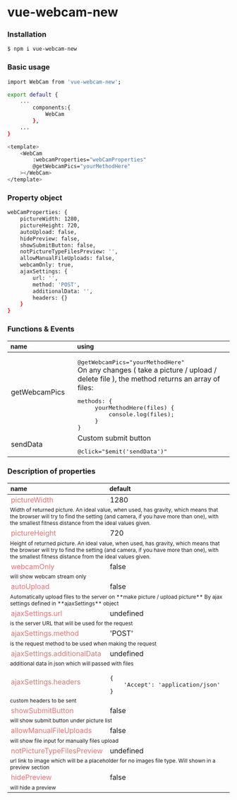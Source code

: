 # vue-webcam-new


### Installation
```sh
$ npm i vue-webcam-new
```

### Basic usage
```sh
import WebCam from 'vue-webcam-new';
```

```sh
export default {
    ...
        components:{
            WebCam
        },
    ...
}
```

```sh
<template>
    <WebCam
        :webcamProperties="webCamProperties"
        @getWebcamPics="yourMethodHere"
    ></WebCam>
</template>
```

### Property object
```sh
webCamProperties: {
    pictureWidth: 1280,
    pictureHeight: 720,
    autoUpload: false,
    hidePreview: false,
    showSubmitButton: false,
    notPictureTypeFilesPreview: '',
    allowManualFileUploads: false,
    webcamOnly: true,
    ajaxSettings: {
        url: '',
        method: 'POST',
        additionalData: '',
        headers: {}
    }
}
```

### Functions & Events
<table>
    <thead>
        <tr>
            <th style="text-align: left; font-size: 14px; width:30%">name</th>
            <th style="text-align: left; font-size: 14px; width:70%">using</th>
        </tr>
    </thead>
    <tbody>
        <tr>
            <td colspan="1">
                getWebcamPics
            </td>
            <td colspan="1">
                <pre style="margin-bottom:0">@getWebcamPics="yourMethodHere"</pre>
                On any changes ( take a picture / upload / delete file ), the method returns an array of files:
                <pre style="margin-bottom:0">methods: { <br> &nbsp; &nbsp; yourMethodHere(files) { <br>&nbsp; &nbsp;&nbsp;&nbsp; &nbsp;&nbsp;&nbsp;console.log(files); <br>&nbsp; &nbsp;&nbsp; }<br>}</pre>
            </td>
        </tr>
        <tr>
            <td colspan="1">
                sendData 
            </td>
            <td colspan="1">
                Custom submit button
                <pre style="margin-bottom:0">@click="$emit('sendData')"</pre>
            </td>
        </tr>
    </tbody>
</table>
    

### Description of properties

<table>
    <thead>
        <tr>
            <th style="text-align: left; font-size: 14px; width:30%">name</th>
            <th style="text-align: left; font-size: 14px; width:70%">default</th>
        </tr>
    </thead>
    <tbody>
        <tr>
            <td colspan=1><span style="color: #E57373 "> pictureWidth </span> </td>
            <td colspan=1> 1280 </td>
        </tr>
        <tr>
            <td colspan=2 style="font-size: 12px"> 
            Width of returned picture. An ideal value, when used, has gravity, which means that the browser will try to find the setting (and camera, if you have more than one), with the smallest fitness distance from the ideal values given. 
            </td>
        </tr>
        <tr>
            <td colspan=1><span style="color: #E57373 "> pictureHeight </span> </td>
            <td colspan=1> 720 </td>
        </tr>
        <tr>
            <td colspan=2 style="font-size: 12px;"> 
            Height of returned picture. An ideal value, when used, has gravity, which means that the browser will try to find the setting (and camera, if you have more than one), with the smallest fitness distance from the ideal values given. 
            </td>
        </tr>
        <tr>
            <td colspan=1><span style="color: #E57373 "> webcamOnly </span> </td>
            <td colspan=1> false </td>
        </tr>
        <tr>
            <td colspan=2 style="font-size: 12px;"> 
            will show webcam stream only
            </td>
        </tr>
        <tr>
            <td colspan=1><span style="color: #E57373 "> autoUpload </span> </td>
            <td colspan=1> false </td>
        </tr>
        <tr>
            <td colspan=2 style="font-size: 12px;"> 
            Automatically upload files to the server on **make picture / upload picture**
By ajax settings defined in **ajaxSettings** object
            </td>
        </tr>
        <tr>
            <td colspan=1><span style="color: #E57373 "> ajaxSettings.url </span> </td>
            <td colspan=1> undefined </td>
        </tr>
        <tr>
            <td colspan=2 style="font-size: 12px;"> 
            is the server URL that will be used for the request
            </td>
        </tr>
        <tr>
            <td colspan=1><span style="color: #E57373 "> ajaxSettings.method </span> </td>
            <td colspan=1> 'POST' </td>
        </tr>
        <tr>
            <td colspan=2 style="font-size: 12px;"> 
            is the request method to be used when making the request
            </td>
        </tr>
        <tr>
            <td colspan=1><span style="color: #E57373 "> ajaxSettings.additionalData  </span> </td>
            <td colspan=1> undefined </td>
        </tr>
        <tr>
            <td colspan=2 style="font-size: 12px;"> 
            additional data in json which will passed with files
            </td>
        </tr>
        <tr>
            <td colspan=1><span style="color: #E57373 "> ajaxSettings.headers </span> </td>
            <td colspan=1> <pre style="margin-bottom: 0">
{ 
    'Accept': 'application/json' 
}</pre> </td>
        </tr>
        <tr>
            <td colspan=2 style="font-size: 12px;"> 
            custom headers to be sent
            </td>
        </tr>
        <tr>
            <td colspan=1><span style="color: #E57373 "> showSubmitButton </span> </td>
            <td colspan=1> false </td>
        </tr>
        <tr>
            <td colspan=2 style="font-size: 12px;"> 
            will show submit button under picture list
            </td>
        </tr>
        <tr>
            <td colspan=1><span style="color: #E57373 "> allowManualFileUploads </span> </td>
            <td colspan=1> false </td>
        </tr>
        <tr>
            <td colspan=2 style="font-size: 12px;"> 
            will show file input for manually files upload
            </td>
        </tr>
        <tr>
            <td colspan=1><span style="color: #E57373 "> notPictureTypeFilesPreview  </span> </td>
            <td colspan=1> undefined </td>
        </tr>
        <tr>
            <td colspan=2 style="font-size: 12px;"> 
            url link to image which will be a placeholder for no images file type. Will shown in a preview section
            </td>
        </tr>
        <tr>
            <td colspan=1><span style="color: #E57373 "> hidePreview </span> </td>
            <td colspan=1> false </td>
        </tr>
        <tr>
            <td colspan=2 style="font-size: 12px;"> 
            will hide a preview
            </td>
        </tr>
    </tbody>
</table>

















